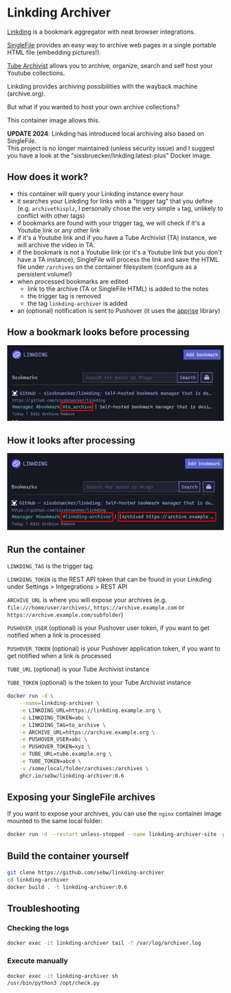# Linkding Archiver

[Linkding](https://github.com/sissbruecker/linkding) is a bookmark aggregator with neat browser integrations.

[SingleFile](https://github.com/gildas-lormeau/SingleFile) provides an easy way to archive web pages in a single portable HTML file (embedding pictures!).

[Tube Archivist](https://github.com/tubearchivist/tubearchivist) allows you to archive, organize, search and self host your Youtube collections.

Linkding provides archiving possibilities with the wayback machine (archive.org).

But what if you wanted to host your own archive collections?

This container image allows this.

**UPDATE 2024**: Linkding has introduced local archiving also based on SingleFile.  
This project is no longer maintained (unless security issue) and I suggest you have a look at the "sissbruecker/linkding:latest-plus" Docker image.

## How does it work?

- this container will query your Linkding instance every hour
- it searches your Linkding for links with a "trigger tag" that you define (e.g. `archivethisplz`, I personally chose the very  simple `a` tag, unlikely to conflict with other tags)
- if bookmarks are found with your trigger tag, we will check if it's a Youtube link or any other link
- if it's a Youtube link and if you have a Tube Archivist (TA) instance, we will archive the video in TA.
- if the bookmark is not a Youtube link (or it's a Youtube link but you don't have a TA instance), SingleFile will process the link and save the HTML file under `/archives` on the container filesystem (configure as a persistent volume!)
- when processed bookmarks are edited
  - link to the archive (TA or SingleFile HTML) is added to the notes
  - the trigger tag is removed
  - the tag `linkding-archiver` is added
- an (optional) notification is sent to Pushover (it uses the [apprise](https://github.com/caronc/apprise) library)

## How a bookmark looks before processing

![](https://raw.githubusercontent.com/sebw/linkding-archiver/master/screenshots/before.png)

## How it looks after processing

![](https://raw.githubusercontent.com/sebw/linkding-archiver/master/screenshots/after.png)

## Run the container

`LINKDING_TAG` is the trigger tag.

`LINKDING_TOKEN` is the REST API token that can be found in your Linkding under Settings > Intgegrations > REST API

`ARCHIVE_URL` is where you will expose your archives (e.g. `file:///home/user/archives/`, `https://archive.example.com` or `https://archive.example.com/subfolder`)

`PUSHOVER_USER` (optional) is your Pushover user token, if you want to get notified when a link is processed

`PUSHOVER_TOKEN` (optional) is your Pushover application token, if you want to get notified when a link is processed

`TUBE_URL` (optional) is your Tube Archivist instance

`TUBE_TOKEN` (optional) is the token to your Tube Archivist instance

```bash
docker run -d \
    --name=linkding-archiver \
    -e LINKDING_URL=https://linkding.example.org \
    -e LINKDING_TOKEN=abc \
    -e LINKDING_TAG=to_archive \
    -e ARCHIVE_URL=https://archive.example.org \
    -e PUSHOVER_USER=abc \
    -e PUSHOVER_TOKEN=xyz \
    -e TUBE_URL=tube.example.org \
    -e TUBE_TOKEN=abcd \
    -v /some/local/folder/archives:/archives \
    ghcr.io/sebw/linkding-archiver:0.6
```

## Exposing your SingleFile archives

If you want to expose your archives, you can use the `nginx` container image mounted to the same local folder:

```bash
docker run -d --restart unless-stopped --name linkding-archiver-site -p 80:80 -v /some/local/folder/archives:/usr/share/nginx/html:ro -d nginx
```

## Build the container yourself

```bash
git clone https://github.com/sebw/linkding-archiver
cd linkding-archiver
docker build . -t linkding-archiver:0.6
```

## Troubleshooting

### Checking the logs

```bash
docker exec -it linkding-archiver tail -f /var/log/archiver.log
```

### Execute manually

```bash
docker exec -it linkding-archiver sh
/usr/bin/python3 /opt/check.py
```
